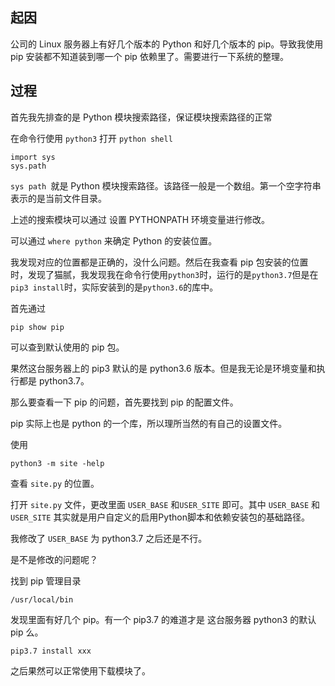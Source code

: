 ## 起因
公司的 Linux 服务器上有好几个版本的 Python 和好几个版本的 pip。导致我使用 pip 安装都不知道装到哪一个 pip 依赖里了。需要进行一下系统的整理。

## 过程

首先我先排查的是 Python 模块搜索路径，保证模块搜索路径的正常

在命令行使用 `python3` 打开 `python shell`

```
import sys
sys.path
```

`sys path `就是 Python 模块搜索路径。该路径一般是一个数组。第一个空字符串表示的是当前文件目录。

上述的搜索模块可以通过 设置 PYTHONPATH 环境变量进行修改。

可以通过 `where python` 来确定 Python 的安装位置。


我发现对应的位置都是正确的，没什么问题。然后在我查看 pip 包安装的位置时，发现了猫腻，我发现我在命令行使用`python3`时，运行的是`python3.7`但是在`pip3 install`时，实际安装到的是`python3.6`的库中。

首先通过
```
pip show pip
```

可以查到默认使用的 pip 包。

果然这台服务器上的 pip3 默认的是 python3.6 版本。但是我无论是环境变量和执行都是 python3.7。

那么要查看一下 pip 的问题，首先要找到 pip 的配置文件。

pip 实际上也是 python 的一个库，所以理所当然的有自己的设置文件。

使用
```
python3 -m site -help
```

查看 `site.py` 的位置。

打开 `site.py` 文件，更改里面 `USER_BASE` 和`USER_SITE` 即可。其中 `USER_BASE` 和 `USER_SITE` 其实就是用户自定义的启用Python脚本和依赖安装包的基础路径。

我修改了 `USER_BASE` 为 python3.7 之后还是不行。

是不是修改的问题呢？

找到 pip 管理目录
```
/usr/local/bin
```

发现里面有好几个 pip。有一个 pip3.7 的难道才是 这台服务器 python3 的默认 pip 么。
```
pip3.7 install xxx
```
之后果然可以正常使用下载模块了。